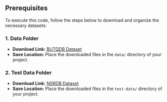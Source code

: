 ## Prerequisites

To execute this code, follow the steps below to download and organize the necessary datasets:

### 1. Data Folder
- **Download Link:** [BUTQDB Dataset](https://physionet.org/content/butqdb/1.0.0/)
- **Save Location:** Place the downloaded files in the `data/` directory of your project.

### 2. Test Data Folder
- **Download Link:** [NSRDB Dataset](https://physionet.org/content/nsrdb/1.0.0/)
- **Save Location:** Place the downloaded files in the `test-data/` directory of your project.